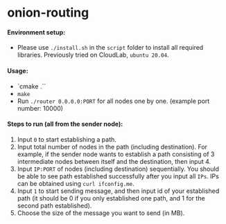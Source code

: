 # onion-routing

#### Environment setup:
+ Please use `./install.sh` in the `script` folder to install all required libraries. Previously tried on
  CloudLab, `ubuntu 20.04`.

#### Usage:
+ `cmake .``
+ `make`
+ Run `./router 0.0.0.0:PORT` for all nodes one by one. (example port number: 10000)

#### Steps to run (all from the sender node):
1. Input `0` to start establishing a path.
2. Input total number of nodes in the path (including destination). For example,
   if the sender node wants to establish a path consisting of 3 intermediate nodes between
   itself and the destination, then input 4.
3. Input `IP:PORT` of nodes (including destination) sequentially. You should be
   able to see path established successfully after you input all `IPs`.
   IPs can be obtained using `curl ifconfig.me`.
4. Input `1` to start sending message, and then input id of your established
   path (it should be 0 if you only established one path, and 1 for the second
   path established).
5. Choose the size of the message you want to send (in MB).
